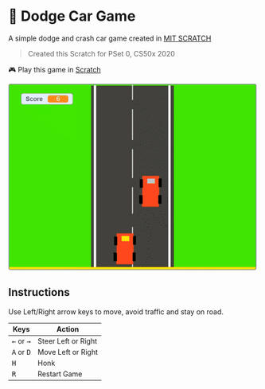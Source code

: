# :car: Dodge Car Game

A simple dodge and crash car game created in [MIT SCRATCH](https://scratch.mit.edu/)
>Created this Scratch for PSet 0, CS50x 2020

:video_game: Play this game in [Scratch](https://scratch.mit.edu/projects/391694117/)

![game play](car-dodge-game-scratch.gif)


## Instructions
Use Left/Right arrow keys to move, avoid traffic and stay on road.

| Keys                         | Action              |
| ---------------------------- | ------------------- |
| <kbd>←</kbd> or <kbd>→</kbd> | Steer Left or Right |
| <kbd>A</kbd> or <kbd>D</kbd> | Move Left or Right  |
| <kbd>H</kbd>                 | Honk                |
| <kbd>R</kbd>                 | Restart Game        |

